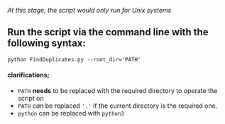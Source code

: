 *At this stage, the script would only run for Unix systems*


## Run the script via the command line with the following syntax:
`python FindDuplicates.py --root_dir='PATH'`

#### clarifications;
- `PATH` **needs** to be replaced with the required directory to operate the script on
- `PATH` *can* be replaced `'.'` if the current directory is the required one.
- `python` can be replaced with `python3`
